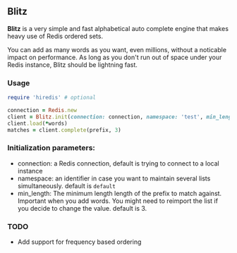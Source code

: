 ## Blitz

**Blitz** is a very simple and fast alphabetical auto complete engine
that makes heavy use of Redis ordered sets.

You can add as many words as you want, even millions, without a noticable impact on performance.
As long as you don't run out of space under your Redis instance, Blitz should be lightning fast.

### Usage

```ruby
require 'hiredis' # optional

connection = Redis.new
client = Blitz.init(connection: connection, namespace: 'test', min_length: 1)
client.load(*words)
matches = client.complete(prefix, 3)
```

### Initialization parameters:

* connection: a Redis connection, default is trying to connect to a local instance
* namespace: an identifier in case you want to maintain several lists simultaneously. default is `default`
* min_length: The minimum length length of the prefix to match against. Important when you add words. You might need
to reimport the list if you decide to change the value. default is 3.

### TODO
* Add support for frequency based ordering
